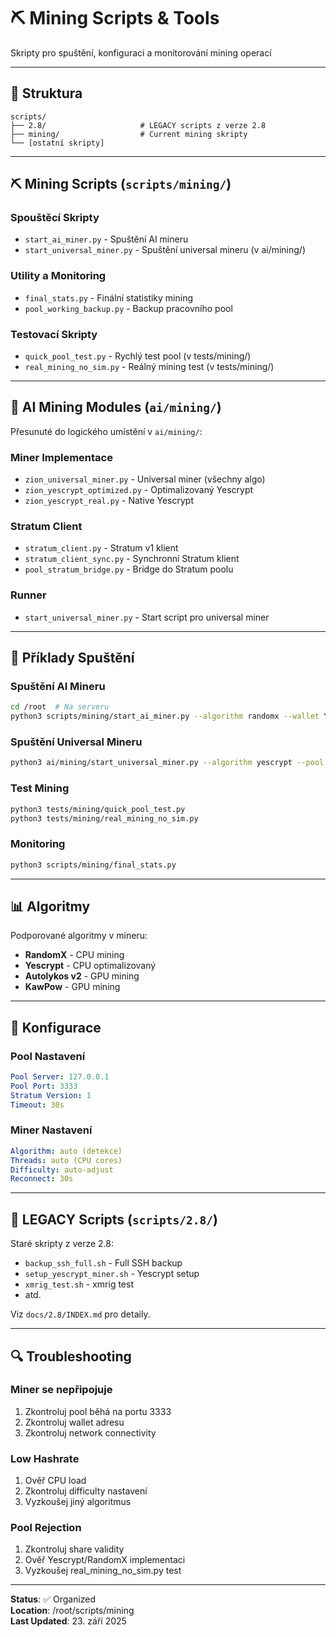 # ⛏️ Mining Scripts & Tools

Skripty pro spuštění, konfiguraci a monitorování mining operací

---

## 📂 Struktura

```
scripts/
├── 2.8/                     # LEGACY scripts z verze 2.8
├── mining/                  # Current mining skripty
└── [ostatní skripty]
```

---

## ⛏️ Mining Scripts (`scripts/mining/`)

### Spouštěcí Skripty
- `start_ai_miner.py` - Spuštění AI mineru
- `start_universal_miner.py` - Spuštění universal mineru (v ai/mining/)

### Utility a Monitoring
- `final_stats.py` - Finální statistiky mining
- `pool_working_backup.py` - Backup pracovního pool

### Testovací Skripty
- `quick_pool_test.py` - Rychlý test pool (v tests/mining/)
- `real_mining_no_sim.py` - Reálný mining test (v tests/mining/)

---

## 🔧 AI Mining Modules (`ai/mining/`)

Přesunuté do logického umístění v `ai/mining/`:

### Miner Implementace
- `zion_universal_miner.py` - Universal miner (všechny algo)
- `zion_yescrypt_optimized.py` - Optimalizovaný Yescrypt
- `zion_yescrypt_real.py` - Native Yescrypt

### Stratum Client
- `stratum_client.py` - Stratum v1 klient
- `stratum_client_sync.py` - Synchronní Stratum klient
- `pool_stratum_bridge.py` - Bridge do Stratum poolu

### Runner
- `start_universal_miner.py` - Start script pro universal miner

---

## 🚀 Příklady Spuštění

### Spuštění AI Mineru
```bash
cd /root  # Na serveru
python3 scripts/mining/start_ai_miner.py --algorithm randomx --wallet YOUR_WALLET
```

### Spuštění Universal Mineru
```bash
python3 ai/mining/start_universal_miner.py --algorithm yescrypt --pool 127.0.0.1:3333 --wallet YOUR_WALLET
```

### Test Mining
```bash
python3 tests/mining/quick_pool_test.py
python3 tests/mining/real_mining_no_sim.py
```

### Monitoring
```bash
python3 scripts/mining/final_stats.py
```

---

## 📊 Algoritmy

Podporované algoritmy v mineru:

- **RandomX** - CPU mining
- **Yescrypt** - CPU optimalizovaný
- **Autolykos v2** - GPU mining
- **KawPow** - GPU mining

---

## 🎯 Konfigurace

### Pool Nastavení
```yaml
Pool Server: 127.0.0.1
Pool Port: 3333
Stratum Version: 1
Timeout: 30s
```

### Miner Nastavení
```yaml
Algorithm: auto (detekce)
Threads: auto (CPU cores)
Difficulty: auto-adjust
Reconnect: 30s
```

---

## 📂 LEGACY Scripts (`scripts/2.8/`)

Staré skripty z verze 2.8:

- `backup_ssh_full.sh` - Full SSH backup
- `setup_yescrypt_miner.sh` - Yescrypt setup
- `xmrig_test.sh` - xmrig test
- atd.

Viz `docs/2.8/INDEX.md` pro detaily.

---

## 🔍 Troubleshooting

### Miner se nepřipojuje
1. Zkontroluj pool běhá na portu 3333
2. Zkontroluj wallet adresu
3. Zkontroluj network connectivity

### Low Hashrate
1. Ověř CPU load
2. Zkontroluj difficulty nastavení
3. Vyzkoušej jiný algoritmus

### Pool Rejection
1. Zkontroluj share validity
2. Ověř Yescrypt/RandomX implementaci
3. Vyzkoušej real_mining_no_sim.py test

---

**Status**: ✅ Organized  
**Location**: /root/scripts/mining  
**Last Updated**: 23. září 2025
